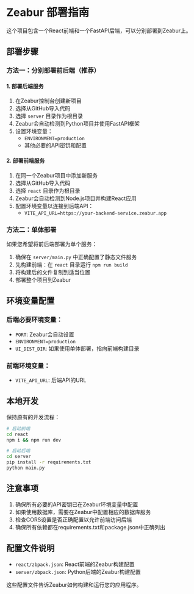# Zeabur 部署指南

这个项目包含一个React前端和一个FastAPI后端，可以分别部署到Zeabur上。

## 部署步骤

### 方法一：分别部署前后端（推荐）

#### 1. 部署后端服务

1. 在Zeabur控制台创建新项目
2. 选择从GitHub导入代码
3. 选择 `server` 目录作为根目录
4. Zeabur会自动检测到Python项目并使用FastAPI框架
5. 设置环境变量：
   - `ENVIRONMENT=production`
   - 其他必要的API密钥和配置

#### 2. 部署前端服务

1. 在同一个Zeabur项目中添加新服务
2. 选择从GitHub导入代码
3. 选择 `react` 目录作为根目录
4. Zeabur会自动检测到Node.js项目并构建React应用
5. 配置环境变量以连接到后端API：
   - `VITE_API_URL=https://your-backend-service.zeabur.app`

### 方法二：单体部署

如果您希望将前后端部署为单个服务：

1. 确保在 `server/main.py` 中正确配置了静态文件服务
2. 先构建前端：在 `react` 目录运行 `npm run build`
3. 将构建后的文件复制到适当位置
4. 部署整个项目到Zeabur

## 环境变量配置

### 后端必要环境变量：
- `PORT`: Zeabur会自动设置
- `ENVIRONMENT=production`
- `UI_DIST_DIR`: 如果使用单体部署，指向前端构建目录

### 前端环境变量：
- `VITE_API_URL`: 后端API的URL

## 本地开发

保持原有的开发流程：

```bash
# 启动前端
cd react
npm i && npm run dev

# 启动后端
cd server
pip install -r requirements.txt
python main.py
```

## 注意事项

1. 确保所有必要的API密钥已在Zeabur环境变量中配置
2. 如果使用数据库，需要在Zeabur中配置相应的数据库服务
3. 检查CORS设置是否正确配置以允许前端访问后端
4. 确保所有依赖都在requirements.txt和package.json中正确列出

## 配置文件说明

- `react/zbpack.json`: React前端的Zeabur构建配置
- `server/zbpack.json`: Python后端的Zeabur构建配置

这些配置文件告诉Zeabur如何构建和运行您的应用程序。 